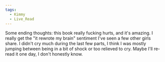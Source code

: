 ```yaml
---
tags:
  - Kimmy
  - Live_Read
---
```

Some ending thoughts: this book really fucking hurts, and it's amazing. I really get the "it rewrote my brain" sentiment I've seen a few other girls share. I didn't cry much during the last few parts, I think I was mostly jumping between being in a bit of shock or too relieved to cry. Maybe I'll re-read it one day, I don't honestly know.